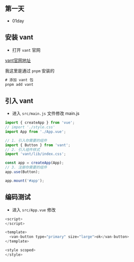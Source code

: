 ## 第一天 

- 01day

## 安装 vant

- 打开 `vant` 官网 

[vant官网地址](https://vant-contrib.gitee.io/vant/#/zh-CN)

我这里是通过 `pnpm` 安装的

```js
# 添加 vant 包
pnpm add vant

```

## 引入 vant

- 进入 `src/main.js` 文件修改 main.js

```js
import { createApp } from 'vue';
// import './style.css'
import App from './App.vue';

// 1. 引入你需要的组件
import { Button } from 'vant';
// 2. 引入组件样式
import 'vant/lib/index.css';

const app = createApp(App);
// 3. 注册你需要的组件
app.use(Button);

app.mount('#app');
```


## 编码测试

- 进入 `src/App.vue` 修改

```js
<script>
</script>

<template>
  <van-button type="primary" size="large">ok</van-button>
</template>

<style scoped>
</style>

```

